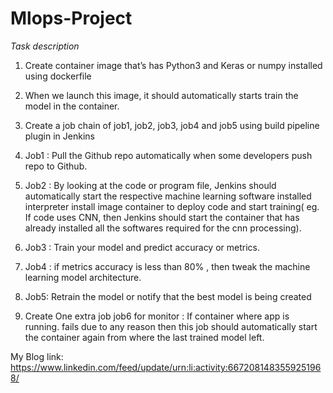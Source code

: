 # Mlops-Project

*Task description*

1. Create container image that’s has Python3 and Keras or numpy installed using dockerfile 

2. When we launch this image, it should automatically starts train the model in the container.

3. Create a job chain of job1, job2, job3, job4 and job5 using build pipeline plugin in Jenkins 

4.  Job1 : Pull the Github repo automatically when some developers push repo to Github.

5.  Job2 : By looking at the code or program file, Jenkins should automatically start the respective machine learning software installed interpreter install image container to deploy code and start training( eg. If code uses CNN, then Jenkins should start the container that has already installed all the softwares required for the cnn processing).

6. Job3 : Train your model and predict accuracy or metrics.

7. Job4 : if metrics accuracy is less than 80% , then tweak the machine learning model architecture.

8. Job5: Retrain the model or notify that the best model is being created

9. Create One extra job job6 for monitor : If container where app is running. fails due to any reason then this job should automatically start the container again from where the last trained model left.

My Blog link: https://www.linkedin.com/feed/update/urn:li:activity:6672081483559251968/
